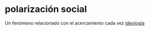 # polarización social

Un fenómeno relacionado con el acercamiento cada vez  [ideologia](ideologia.md)
